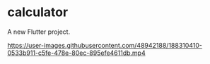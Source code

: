 # calculator

A new Flutter project.

https://user-images.githubusercontent.com/48942188/188310410-0533b911-c5fe-478e-80ec-895efe4611db.mp4
